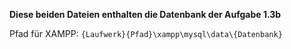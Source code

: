 **Diese beiden Dateien enthalten die Datenbank der Aufgabe 1.3b**

Pfad für XAMPP: `{Laufwerk}{Pfad}\xampp\mysql\data\{Datenbank}`